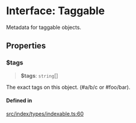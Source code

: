 # Interface: Taggable

Metadata for taggable objects.

## Properties

### $tags

> **$tags**: `string`[]

The exact tags on this object. (#a/b/c or #foo/bar).

#### Defined in

[src/index/types/indexable.ts:60](https://github.com/blacksmithgu/datacore/blob/68b5529e5bdbcee81e7112d11ecb8c7d40cbb0f2/src/index/types/indexable.ts#L60)
